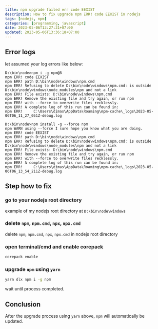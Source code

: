 ```yaml
---
title: npm upgrade failed err code EEXIST
description: How to fix upgrade npm ERR! code EEXIST in nodejs
tags: [nodejs, npm]
categories: [programming, javascript]
date: 2023-05-06T13:27:31+07:00
updated: 2023-05-06T13:36:18+07:00
---
```


## Error logs 
let assumed your log errors like below:
```log
D:\bin\node>npm i -g npm@8                                                                                              
npm ERR! code EEXIST                                                                                                    
npm ERR! path D:\bin\node\windows\npm.cmd                                                                               
npm ERR! Refusing to delete D:\bin\node\windows\npm.cmd: is outside D:\bin\node\windows\node_modules\npm and not a link 
npm ERR! File exists: D:\bin\node\windows\npm.cmd                                                                       
npm ERR! Remove the existing file and try again, or run npm                                                             
npm ERR! with --force to overwrite files recklessly.                                                                                                                                                                                            npm ERR! A complete log of this run can be found in:                                                                    
npm ERR!     C:\Users\dimas\AppData\Roaming\npm-cache\_logs\2023-05-06T06_11_27_051Z-debug.log

D:\bin\node>npm install -g --force npm                                                                                  
npm WARN using --force I sure hope you know what you are doing.                                                         
npm ERR! code EEXIST                                                                                                    
npm ERR! path D:\bin\node\windows\npm.cmd                                                                               
npm ERR! Refusing to delete D:\bin\node\windows\npm.cmd: is outside D:\bin\node\windows\node_modules\npm and not a link 
npm ERR! File exists: D:\bin\node\windows\npm.cmd                                                                       
npm ERR! Remove the existing file and try again, or run npm                                                             
npm ERR! with --force to overwrite files recklessly.                                                                                                                                                                                            npm ERR! A complete log of this run can be found in:                                                                    
npm ERR!     C:\Users\dimas\AppData\Roaming\npm-cache\_logs\2023-05-06T06_13_54_211Z-debug.log  
```

## Step how to fix

### go to your nodejs root directory
example of my nodejs root directory at `D:\bin\node\windows`

### delete `npm`, `npm.cmd`, `npx`, `npx.cmd`
delete `npm`, `npm.cmd`, `npx`, `npx.cmd` in nodejs root directory

### open terminal/cmd and enable corepack
```bash
corepack enable
```
### upgrade `npm` using `yarn`
```bash
yarn dlx npm i -g npm
```
wait until process completed.

## Conclusion
After the upgrade process using `yarn` above, `npm` will automatically be updated.

